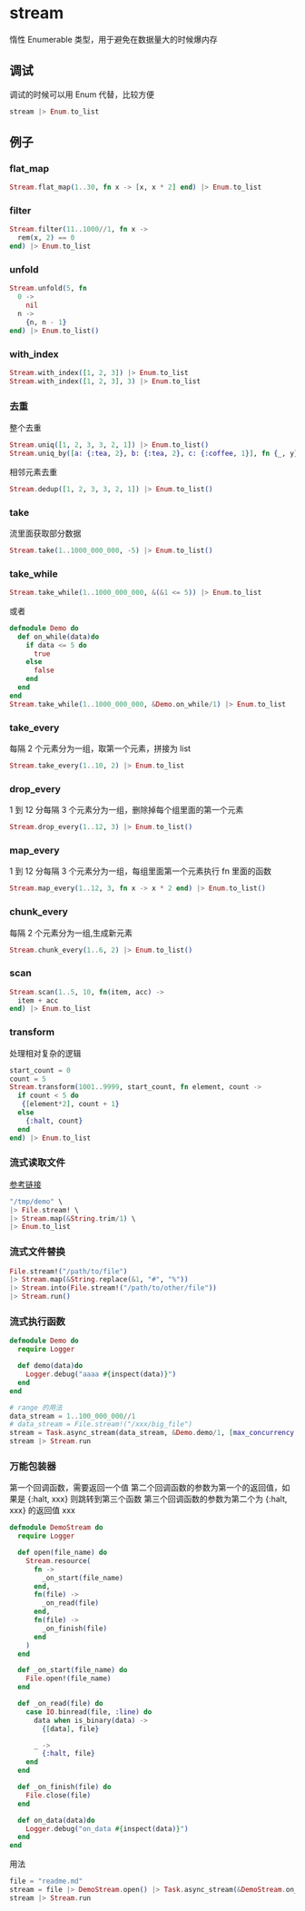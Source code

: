 # stream

惰性 Enumerable 类型，用于避免在数据量大的时候爆内存

## 调试

调试的时候可以用 Enum 代替，比较方便

```elixir
stream |> Enum.to_list
```

## 例子

### flat_map

```elixir
Stream.flat_map(1..30, fn x -> [x, x * 2] end) |> Enum.to_list
```

### filter

```elixir
Stream.filter(11..1000//1, fn x ->
  rem(x, 2) == 0
end) |> Enum.to_list
```

### unfold

```elixir
Stream.unfold(5, fn
  0 ->
    nil
  n ->
    {n, n - 1}
end) |> Enum.to_list()
```

### with_index

```elixir
Stream.with_index([1, 2, 3]) |> Enum.to_list
Stream.with_index([1, 2, 3], 3) |> Enum.to_list
```

### 去重

整个去重

```elixir
Stream.uniq([1, 2, 3, 3, 2, 1]) |> Enum.to_list()
Stream.uniq_by([a: {:tea, 2}, b: {:tea, 2}, c: {:coffee, 1}], fn {_, y} -> y end) |> Enum.to_list()
```

相邻元素去重

```elixir
Stream.dedup([1, 2, 3, 3, 2, 1]) |> Enum.to_list()
```

### take

流里面获取部分数据

```elixir
Stream.take(1..1000_000_000, -5) |> Enum.to_list()
```

### take_while

```elixir
Stream.take_while(1..1000_000_000, &(&1 <= 5)) |> Enum.to_list
```

或者

```elixir
defmodule Demo do
  def on_while(data)do
    if data <= 5 do
      true
    else
      false
    end
  end
end
Stream.take_while(1..1000_000_000, &Demo.on_while/1) |> Enum.to_list
```

### take_every

每隔 2 个元素分为一组，取第一个元素，拼接为 list

```elixir
Stream.take_every(1..10, 2) |> Enum.to_list
```

### drop_every

1 到 12 分每隔 3 个元素分为一组，删除掉每个组里面的第一个元素

```elixir
Stream.drop_every(1..12, 3) |> Enum.to_list()
```

### map_every

1 到 12 分每隔 3 个元素分为一组，每组里面第一个元素执行 fn 里面的函数

```elixir
Stream.map_every(1..12, 3, fn x -> x * 2 end) |> Enum.to_list()
```

### chunk_every

每隔 2 个元素分为一组,生成新元素

```elixir
Stream.chunk_every(1..6, 2) |> Enum.to_list()
```

### scan

```elixir
Stream.scan(1..5, 10, fn(item, acc) ->
  item + acc
end) |> Enum.to_list
```

### transform

处理相对复杂的逻辑

```elixir
start_count = 0
count = 5
Stream.transform(1001..9999, start_count, fn element, count ->
  if count < 5 do
   {[element*2], count + 1}
  else
    {:halt, count}
  end
end) |> Enum.to_list
```

### 流式读取文件

[参考链接](https://joyofelixir.com/11-files)

```elixir
"/tmp/demo" \
|> File.stream! \
|> Stream.map(&String.trim/1) \
|> Enum.to_list
```

### 流式文件替换

```elixir
File.stream!("/path/to/file")
|> Stream.map(&String.replace(&1, "#", "%"))
|> Stream.into(File.stream!("/path/to/other/file"))
|> Stream.run()
```

### 流式执行函数

```elixir
defmodule Demo do
  require Logger

  def demo(data)do
    Logger.debug("aaaa #{inspect(data)}")
  end
end

# range 的用法
data_stream = 1..100_000_000//1
# data_stream = File.stream!("/xxx/big_file")
stream = Task.async_stream(data_stream, &Demo.demo/1, [max_concurrency: 100])
stream |> Stream.run
```

### 万能包装器

第一个回调函数，需要返回一个值
第二个回调函数的参数为第一个的返回值，如果是 {:halt, xxx} 则跳转到第三个函数
第三个回调函数的参数为第二个为 {:halt, xxx} 的返回值 xxx

```elixir
defmodule DemoStream do
  require Logger

  def open(file_name) do
    Stream.resource(
      fn ->
        _on_start(file_name)
      end,
      fn(file) ->
        _on_read(file)
      end,
      fn(file) ->
        _on_finish(file)
      end
    )
  end

  def _on_start(file_name) do
    File.open!(file_name)
  end

  def _on_read(file) do
    case IO.binread(file, :line) do
      data when is_binary(data) ->
        {[data], file}

      _ ->
        {:halt, file}
    end
  end

  def _on_finish(file) do
    File.close(file)
  end

  def on_data(data)do
    Logger.debug("on_data #{inspect(data)}")
  end
end
```

用法

```elixir
file = "readme.md"
stream = file |> DemoStream.open() |> Task.async_stream(&DemoStream.on_data/1, [max_concurrency: 100])
stream |> Stream.run
```

